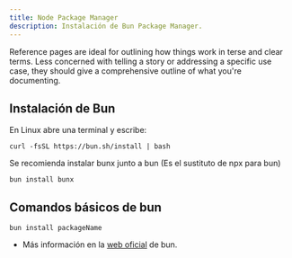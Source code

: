 ```yaml
---
title: Node Package Manager
description: Instalación de Bun Package Manager.
---
```


Reference pages are ideal for outlining how things work in terse and clear terms.
Less concerned with telling a story or addressing a specific use case, they should give a comprehensive outline of what you're documenting.

## Instalación de Bun

En Linux abre una terminal y escribe:

```
curl -fsSL https://bun.sh/install | bash
```

Se recomienda instalar bunx junto a bun (Es el sustituto de npx para bun)

```
bun install bunx
```

## Comandos básicos de bun

```
bun install packageName
```

- Más información en la [web oficial](https://bun.sh/) de bun.
